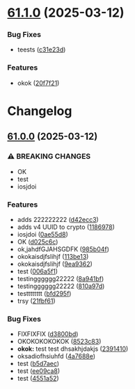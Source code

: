 # [61.1.0](https://github.com/amgshouman/testNodejs/compare/v61.0.0...v61.1.0) (2025-03-12)


### Bug Fixes

* teests ([c31e23d](https://github.com/amgshouman/testNodejs/commit/c31e23dda32f63e9408c9e924e1e65577b7bec1d))


### Features

* okok ([20f7f21](https://github.com/amgshouman/testNodejs/commit/20f7f21cb8db5ade12894456d65a3cc5ac7c6257))

# Changelog

## [61.0.0](https://github.com/amgshouman/testNodejs/compare/v60.0.0...v61.0.0) (2025-03-12)


### ⚠ BREAKING CHANGES

* OK
* test
* iosjdoi

### Features

* adds 222222222 ([d42ecc3](https://github.com/amgshouman/testNodejs/commit/d42ecc3dc011d14dd4ce1d771ce2a52c3fae2889))
* adds v4 UUID to crypto ([1186978](https://github.com/amgshouman/testNodejs/commit/11869781498a05bd04e5ab4a936502c753c49d12))
* iosjdoi ([0ae55d8](https://github.com/amgshouman/testNodejs/commit/0ae55d81003b38b78facc778ab7c2d27b5e2539e))
* OK ([d025c6c](https://github.com/amgshouman/testNodejs/commit/d025c6c2b2c862d0c9ef66026a3071a4b0a6ba79))
* ok,jahdfGJAHSGDFK ([985b04f](https://github.com/amgshouman/testNodejs/commit/985b04fab5b8e1875309e2bbb88a171a4a74f668))
* okokaisdjfslihjf ([113be13](https://github.com/amgshouman/testNodejs/commit/113be13611b2859a8e70b699b8fd11fd2a0ab1a3))
* okokaisdjfslihjf ([9ea9362](https://github.com/amgshouman/testNodejs/commit/9ea93625cacf6e2ba9e13f5c7df9db3f9fcd9e69))
* test ([006a5f1](https://github.com/amgshouman/testNodejs/commit/006a5f13c64924a1b309976ebca55a7386d256c1))
* testingggggg22222 ([8a941bf](https://github.com/amgshouman/testNodejs/commit/8a941bfb9d8b996fe93e98da60ada4d321057b2d))
* testingggggg22222 ([810a97d](https://github.com/amgshouman/testNodejs/commit/810a97d05c6f146f78f0afed0e8c7dedde878ea0))
* testttttttt ([bfd295f](https://github.com/amgshouman/testNodejs/commit/bfd295f2709064824835bac6dfe5d539093a2e6c))
* trsy ([21fbf61](https://github.com/amgshouman/testNodejs/commit/21fbf615ff9189ddc6420d688668067a2ad7c801))


### Bug Fixes

* FIXFIXFIX ([d3800bd](https://github.com/amgshouman/testNodejs/commit/d3800bd1de4886c9555daffbc6104dd67b33ea1d))
* OKOKOKOKOKOK ([8523c83](https://github.com/amgshouman/testNodejs/commit/8523c833e89d3b2684a2114dd6e717b24fccacf9))
* **okok:** test test dhsakhjdakjs ([2391410](https://github.com/amgshouman/testNodejs/commit/2391410b7cc48dd25dbf717d5f97b46bee48ed0b))
* oksadiofhsiuhfd ([4a7688e](https://github.com/amgshouman/testNodejs/commit/4a7688e9a800235ac3fc2b66789c387919da1a83))
* test ([b5d7aec](https://github.com/amgshouman/testNodejs/commit/b5d7aec7c4c4856c791ee17a3e5148bb3a2ab0ea))
* test ([ee09ca8](https://github.com/amgshouman/testNodejs/commit/ee09ca8d26f9a537b8a9ba6bb46706299c82e0dc))
* test ([4551a52](https://github.com/amgshouman/testNodejs/commit/4551a5281c810144aeec8f7df7e1440cb7cb4b90))
